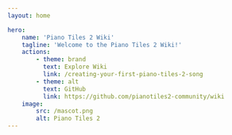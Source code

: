 ```yaml
---
layout: home

hero:
    name: 'Piano Tiles 2 Wiki'
    tagline: 'Welcome to the Piano Tiles 2 Wiki!'
    actions:
        - theme: brand
          text: Explore Wiki
          link: /creating-your-first-piano-tiles-2-song
        - theme: alt
          text: GitHub
          link: https://github.com/pianotiles2-community/wiki
    image:
        src: /mascot.png
        alt: Piano Tiles 2
---
```

